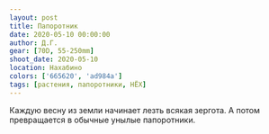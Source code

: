 ```yaml
---
layout: post
title: Папоротник
date: 2020-05-10 00:00:00
author: Д.Г.
gear: [70D, 55-250mm]
shoot_date: 2020-05-10
location: Нахабино
colors: ['665620', 'ad984a']
tags: [растения, папоротники, НЁХ]
---
```

Каждую весну из земли начинает лезть всякая зергота. А потом превращается в обычные унылые папоротники.
